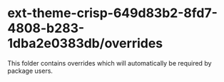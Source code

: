 # ext-theme-crisp-649d83b2-8fd7-4808-b283-1dba2e0383db/overrides

This folder contains overrides which will automatically be required by package users.
